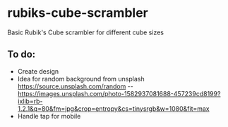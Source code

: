 # rubiks-cube-scrambler
Basic Rubik's Cube scrambler for different cube sizes

## To do:
- Create design
- Idea for random background from unsplash https://source.unsplash.com/random
-- https://images.unsplash.com/photo-1582937081688-457239cd8199?ixlib=rb-1.2.1&q=80&fm=jpg&crop=entropy&cs=tinysrgb&w=1080&fit=max
- Handle tap for mobile
